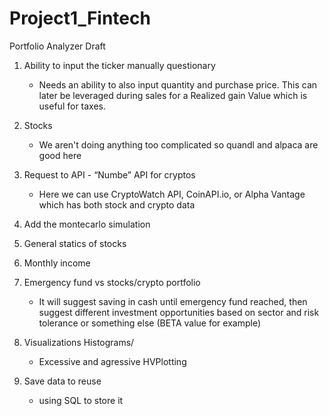 # Project1_Fintech


Portfolio Analyzer Draft

1.	Ability to input the ticker manually questionary
    * Needs an ability to also input quantity and purchase price. This can later be leveraged during sales for a 
    Realized gain Value which is useful for taxes. 
2.	Stocks
    * We aren't doing anything too complicated so quandl and alpaca are good here
3.	Request to API - “Numbe” API for cryptos 
    * Here we can use CryptoWatch API, CoinAPI.io, or Alpha Vantage which has both stock and crypto data
4.	Add the montecarlo simulation 
5.	General statics of stocks

6.	Monthly income
7.	Emergency fund vs stocks/crypto portfolio
    * It will suggest saving in cash until emergency fund reached, then suggest different investment opportunities based on sector and risk tolerance or something else (BETA value for example)
8.	Visualizations Histograms/
    * Excessive and agressive HVPlotting
9.	Save data to reuse
    * using SQL to store it
